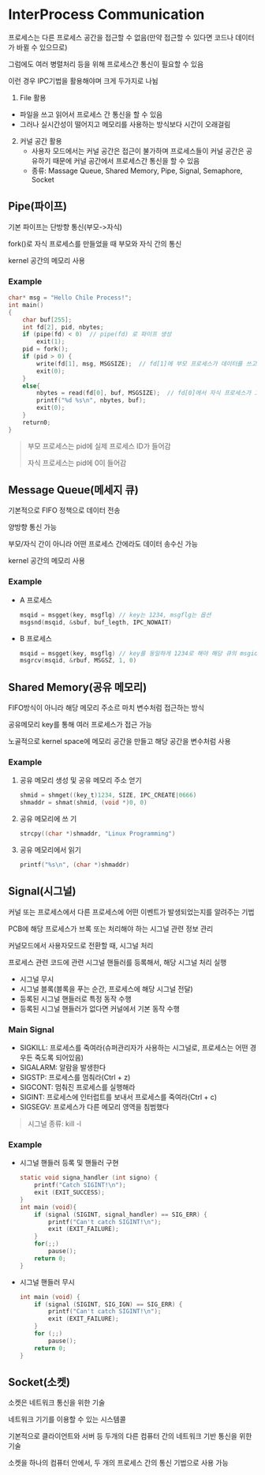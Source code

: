 # InterProcess Communication

프로세스는 다른 프로세스 공간을 접근할 수 없음(만약 접근할 수 있다면 코드나 데이터가 바뀔 수 있으므로)

그럼에도 여러 병렬처리 등을 위해 프로세스간 통신이 필요할 수 있음

이런 경우 IPC기법을 활용해야며 크게 두가지로 나뉨

1.  File 활용
   - 파일을 쓰고 읽어서 프로세스 간 통신을 할 수 있음
   - 그러나 실시간성이 떨어지고 메모리를 사용하는 방식보다 시간이 오래걸림
2. 커널 공간 활용
   - 사용자 모드에서는 커널 공간은 접근이 불가하며 프로세스들이 커널 공간은 공유하기 때문에 커널 공간에서 프로세스간 통신을 할 수 있음
   - 종류: Massage Queue, Shared Memory, Pipe, Signal, Semaphore, Socket



## Pipe(파이프)

기본 파이프는 단방향 통신(부모->자식)

fork()로 자식 프로세스를 만들었을 때 부모와 자식 간의 통신

kernel 공간의 메모리 사용

### Example

```C
char* msg = "Hello Chile Process!";
int main()
{
    char buf[255];
    int fd[2], pid, nbytes;
    if (pipe(fd) < 0)  // pipe(fd) 로 파이프 생성
        exit(1);
    pid = fork();
    if (pid > 0) {
        write(fd[1], msg, MSGSIZE);  // fd[1]에 부모 프로세스가 데이터를 쓰고
        exit(0);
    }
    else{
        nbytes = read(fd[0], buf, MSGSIZE);  // fd[0]에서 자식 프로세스가 그 데이터를 읽음
        printf("%d %s\n", nbytes, buf);
        exit(0);
    }
    return0;    
}
```

> 부모 프로세스는 pid에 실제 프로세스 ID가 들어감
>
> 자식 프로세스는 pid에 0이 들어감



## Message Queue(메세지 큐)

기본적으로  FIFO 정책으로 데이터 전송

양방향 통신 가능

부모/자식 간이 아니라 어떤 프로세스 간에라도 데이터 송수신 가능

kernel 공간의 메모리 사용

### Example

- A 프로세스

  ```c
  msqid = msgget(key, msgflg) // key는 1234, msgflg는 옵션
  msgsnd(msqid, &sbuf, buf_legth, IPC_NOWAIT)
  ```

- B 프로세스

  ```C
  msqid = msgget(key, msgflg) // key를 동일하게 1234로 해야 해당 큐의 msgid를 얻을 수 있음
  msgrcv(msqid, &rbuf, MSGSZ, 1, 0)
  ```

  

## Shared Memory(공유 메모리)

FIFO방식이 아니라 해당 메모리 주소르 마치 변수처럼 접근하는 방식

공유메모리 key를 통해 여러 프로세스가 접근 가능

노골적으로 kernel space에 메모리 공간을 만들고 해당 공간을 변수처럼 사용

### Example

1. 공유 메모리 생성 및 공유 메모리 주소 얻기

   ```C
   shmid = shmget((key_t)1234, SIZE, IPC_CREATE|0666)
   shmaddr = shmat(shmid, (void *)0, 0)
   ```

2. 공유 메모리에 쓰 기

   ```c
   strcpy((char *)shmaddr, "Linux Programming")
   ```

3. 공유 메모리에서 읽기

   ```c
   printf("%s\n", (char *)shmaddr)
   ```



## Signal(시그널)

커널 또는 프로세스에서 다른 프로세스에 어떤 이벤트가 발생되었는지를 알려주는 기법

PCB에 해당 프로세스가 브록 또는 처리해야 하는 시그널 관련 정보 관리

커널모드에서 사용자모드로 전환할 때, 시그널 처리

프로세스 관련 코드에 관련 시그널 핸들러를 등록해서, 해당 시그널 처리 실행

- 시그널 무시
- 시그널 블록(블록을 푸는 순간, 프로세스에 해당 시그널 전달)
- 등록된 시그널 핸들러로 특정 동작 수행
- 등록된 시그널 핸들러가 없다면 커널에서 기본 동작 수행

###  Main Signal

- SIGKILL: 프로세스를 죽여라(슈퍼관리자가 사용하는 시그널로, 프로세스는 어떤 경우든 죽도록 되어있음)
- SIGALARM: 알람을 발생한다
- SIGSTP: 프로세스를 멈춰라(Ctrl + z)
- SIGCONT: 멈춰진 프로세스를 실행해라
- SIGINT: 프로세스에 인터럽트를 보내서 프로세스를 죽여라(Ctrl + c)
- SIGSEGV: 프로세스가 다른 메모리 영역을 침범했다

> 시그널 종류: kill -l

 ### Example

- 시그널 핸들러 등록 및 핸들러 구현

  ```c
  static void signa_handler (int signo) {
      printf("Catch SIGINT!\n");
      exit (EXIT_SUCCESS);
  }
  int main (void){
      if (signal (SIGINT, signal_handler) == SIG_ERR) {
          printf("Can't catch SIGINT!\n");
          exit (EXIT_FAILURE);
      }
      for(;;)
          pause();
      return 0;
  }
  ```

- 시그널 핸들러 무시

  ```c
  int main (void) {
      if (signal (SIGINT, SIG_IGN) == SIG_ERR) {
          printf("Can't catch SIGINT!\n");
          exit (EXIT_FAILURE);
      }
      for (;;)
          pause();
      return 0;
  }
  ```

  

## Socket(소켓)

소켓은 네트워크 통신을 위한 기술

네트워크 기기를 이용할 수 있는 시스템콜

기본적으로 클라이언트와 서버 등 두개의 다른 컴퓨터 간의 네트워크 기반 통신을 위한 기술

소켓을 하나의 컴퓨터 안에서, 두 개의 프로세스 간의 통신 기법으로 사용 가능

 